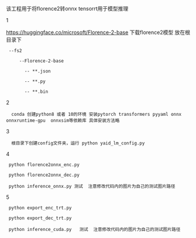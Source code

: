 该工程用于将florence2转onnx tensorrt用于模型推理

1 

   https://huggingface.co/microsoft/Florence-2-base 下载florence2模型 放在根目录下



     --fs2
     
         --Florence-2-base
         
           -- **.json
           
           -- **.py
           
           -- **.bin
     
2 

      conda 创建python8 或者 10的环境 安装pytorch transformers pyyaml onnx onnxruntime-gpu  onnxsim等依赖库 具体安装方法略

3 

      根目录下创建config文件夹，运行 python yaid_lm_config.py


4    

     python florence2onnx_enc.py 
     
     python florence2onnx_dec.py
   
     python inference_onnx.py 测试  注意修改代码内的图片为自己的测试图片路径


5    

     python export_enc_trt.py
   
     python export_dec_trt.py
   
     python inference_cuda.py   测试  注意修改代码内的图片为自己的测试图片路径

  
  
